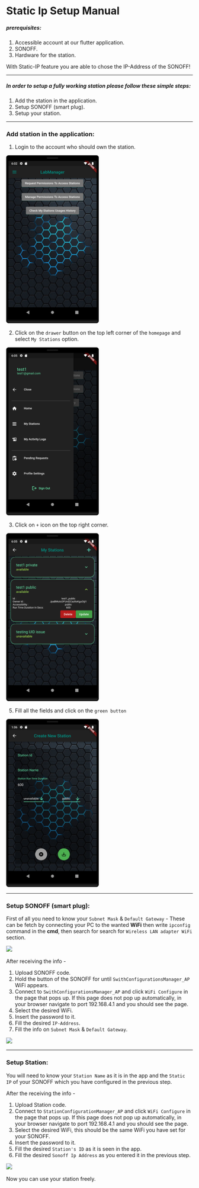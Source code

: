 

# Static Ip Setup Manual
##### prerequisites:
1. Accessible account at our flutter application.
2. SONOFF.
3. Hardware for the station.

With Static-IP feature you are able to chose the IP-Address of the SONOFF!

___

##### In order to setup a fully working station please follow these simple steps:
1. Add the station in the application.
2. Setup SONOFF (smart plug).
3. Setup your station.

___

### Add station in the application:
1. Login to the account who should own the station.

<img src="https://github.com/AseelAborokn/IOT-LabManager/blob/master/Project/src/imgs/home_page.png" width="250" hight="250">

2. Click on the `drawer` button on the top left corner of the `homepage` and select `My Stations` option.

<img src="https://github.com/AseelAborokn/IOT-LabManager/blob/master/Project/src/imgs/drawer.png" width="250" hight="250">

3. Click on `+` icon on the top right corner.

<img src="https://github.com/AseelAborokn/IOT-LabManager/blob/master/Project/src/imgs/my_stations.png" width="250" hight="250">

5. Fill all the fields and click on the `green button`

<img src="https://github.com/AseelAborokn/IOT-LabManager/blob/master/Project/src/imgs/CreateStation.png" width="250" hight="250">

___

### Setup SONOFF (smart plug):

First of all you need to know your `Subnet Mask` & `Default Gateway` - These can be fetch by connecting your PC to the wanted **WiFi** then write `ipconfig` command in the **cmd**, then search for search for `Wireless LAN adapter WiFi` section.

<img src="https://user-images.githubusercontent.com/51314991/172390350-2f9e1b6f-c4e2-463c-83f0-9af0375c49c2.png" width="250" hight="250">

After receiving the info -
1. Upload SONOFF code.
2. Hold the button of the SONOFF for until `SwithConfigurationsManager_AP` WiFi appears.
3. Connect to `SwithConfigurationsManager_AP` and click `WiFi Configure` in the page that pops up. If this page does not pop up automatically, in your browser navigate to port 192.168.4.1 and you should see the page.
4. Select the desired WiFi.
5. Insert the password to it.
6. Fill the desired `IP-Address`.
7. Fill the info on `Subnet Mask` & `Default Gateway`.

<img src="https://user-images.githubusercontent.com/51314991/172392456-fc268d1c-12b5-4025-9995-e93cfbec6296.png" width="250" hight="250">

___

### Setup Station:

You will need to know your `Station Name` as it is in the app and the `Static IP` of your SONOFF which you have configured in the previous step.

After the receiving the info - 
1. Upload Station code.
2. Connect to `StationConfigurationManager_AP` and click `WiFi Configure` in the page that pops up. If this page does not pop up automatically, in your browser navigate to port 192.168.4.1 and you should see the page.
3. Select the desired WiFi, this should be the same WiFi you have set for your SONOFF.
4. Insert the password to it.
5. Fill the desired `Station's ID` as it is seen in the app.
6. Fill the desired `Sonoff Ip Address` as you entered it in the previous step.

<img src="https://user-images.githubusercontent.com/51314991/172392456-fc268d1c-12b5-4025-9995-e93cfbec6296.png" width="250" hight="250">

Now you can use your station freely.
